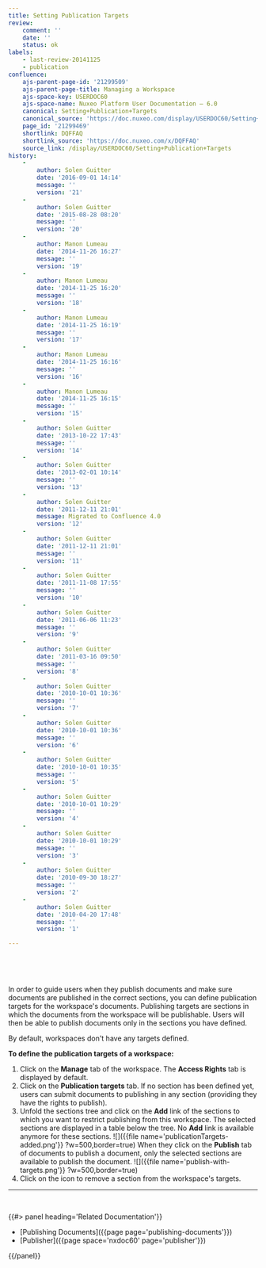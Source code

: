 ```yaml
---
title: Setting Publication Targets
review:
    comment: ''
    date: ''
    status: ok
labels:
    - last-review-20141125
    - publication
confluence:
    ajs-parent-page-id: '21299509'
    ajs-parent-page-title: Managing a Workspace
    ajs-space-key: USERDOC60
    ajs-space-name: Nuxeo Platform User Documentation — 6.0
    canonical: Setting+Publication+Targets
    canonical_source: 'https://doc.nuxeo.com/display/USERDOC60/Setting+Publication+Targets'
    page_id: '21299469'
    shortlink: DQFFAQ
    shortlink_source: 'https://doc.nuxeo.com/x/DQFFAQ'
    source_link: /display/USERDOC60/Setting+Publication+Targets
history:
    - 
        author: Solen Guitter
        date: '2016-09-01 14:14'
        message: ''
        version: '21'
    - 
        author: Solen Guitter
        date: '2015-08-28 08:20'
        message: ''
        version: '20'
    - 
        author: Manon Lumeau
        date: '2014-11-26 16:27'
        message: ''
        version: '19'
    - 
        author: Manon Lumeau
        date: '2014-11-25 16:20'
        message: ''
        version: '18'
    - 
        author: Manon Lumeau
        date: '2014-11-25 16:19'
        message: ''
        version: '17'
    - 
        author: Manon Lumeau
        date: '2014-11-25 16:16'
        message: ''
        version: '16'
    - 
        author: Manon Lumeau
        date: '2014-11-25 16:15'
        message: ''
        version: '15'
    - 
        author: Solen Guitter
        date: '2013-10-22 17:43'
        message: ''
        version: '14'
    - 
        author: Solen Guitter
        date: '2013-02-01 10:14'
        message: ''
        version: '13'
    - 
        author: Solen Guitter
        date: '2011-12-11 21:01'
        message: Migrated to Confluence 4.0
        version: '12'
    - 
        author: Solen Guitter
        date: '2011-12-11 21:01'
        message: ''
        version: '11'
    - 
        author: Solen Guitter
        date: '2011-11-08 17:55'
        message: ''
        version: '10'
    - 
        author: Solen Guitter
        date: '2011-06-06 11:23'
        message: ''
        version: '9'
    - 
        author: Solen Guitter
        date: '2011-03-16 09:50'
        message: ''
        version: '8'
    - 
        author: Solen Guitter
        date: '2010-10-01 10:36'
        message: ''
        version: '7'
    - 
        author: Solen Guitter
        date: '2010-10-01 10:36'
        message: ''
        version: '6'
    - 
        author: Solen Guitter
        date: '2010-10-01 10:35'
        message: ''
        version: '5'
    - 
        author: Solen Guitter
        date: '2010-10-01 10:29'
        message: ''
        version: '4'
    - 
        author: Solen Guitter
        date: '2010-10-01 10:29'
        message: ''
        version: '3'
    - 
        author: Solen Guitter
        date: '2010-09-30 18:27'
        message: ''
        version: '2'
    - 
        author: Solen Guitter
        date: '2010-04-20 17:48'
        message: ''
        version: '1'

---
```

&nbsp;

&nbsp;

In order to guide users when they publish documents and make sure documents are published in the correct sections, you can define publication targets for the workspace's documents. Publishing targets are sections in which the documents from the workspace will be publishable. Users will then be able to publish documents only in the sections you have defined.

By default, workspaces don't have any targets defined.

**To define the publication targets of a workspace:**

1.  Click on the **Manage** tab of the workspace.
    The **Access Rights** tab is displayed by default.
2.  Click on the **Publication targets** tab.
    If no section has been defined yet, users can submit documents to publishing in any section (providing they have the rights to publish).
3.  Unfold the sections tree and click on the **Add** link of the sections to which you want to restrict publishing from this workspace.
    The selected sections are displayed in a table below the tree. No **Add** link is available anymore for these sections.
    ![]({{file name='publicationTargets-added.png'}} ?w=500,border=true)
    When they click on the **Publish** tab of documents to publish a document, only the selected sections are available to publish the document.
    ![]({{file name='publish-with-targets.png'}} ?w=500,border=true)
4.  Click on the icon to remove a section from the workspace's targets.

* * *

&nbsp;

<div class="row" data-equalizer data-equalize-on="medium"><div class="column medium-6">{{#> panel heading='Related Documentation'}}

*   [Publishing Documents]({{page page='publishing-documents'}})
*   [Publisher]({{page space='nxdoc60' page='publisher'}})

{{/panel}}</div><div class="column medium-6">

&nbsp;

</div></div>
